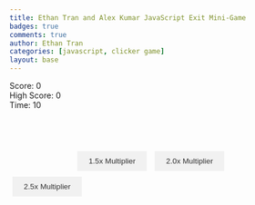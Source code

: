 ```yaml
---
title: Ethan Tran and Alex Kumar JavaScript Exit Mini-Game
badges: true
comments: true
author: Ethan Tran
categories: [javascript, clicker game]
layout: base
---
```


<html>
<style>
#clicker-button1 {
    width: 100px;
    height: 100px;
    border: black;
    outline: black;
    background: url('https://github.com/realethantran/fastpages_EthanT/assets/109186517/8bbff442-768e-4040-ab9e-232f1880f860') no-repeat;
    background-size: cover;
    cursor: pointer;
    transition: transform 0.3s;
}
#clicker-button1:hover {
    transform: scale(1.1); /* Increase the size on hover */
}
button {
    margin: 5px; /* Add some margin around the buttons */
    padding: 10px 20px; /* Add padding to the buttons */
    border: black;
    outline: black;
    background-color: #f1f1f1; /* Set a background color */
    color: #333; /* Set the text color */
    cursor: pointer;
    transition: background-color 0.3s;
}
</style>

<div id="score1">Score: 0</div>
<div id="highscore1">High Score: 0</div>
<div id="timer">Time: 10</div>
<button id="clicker-button1" onclick="incrementScore()"></button>
<button onclick="upgradeOne()">1.5x Multiplier</button>
<button onclick="upgradeTwo()">2.0x Multiplier</button>
<button onclick="upgradeThree()">2.5x Multiplier</button>

<script>
var score = 0;
var highScore = 0;
var growth = 1.0;  // The button's initial size (as a scaling factor)
var upgradeMultiplier = 1.0; // setting up the multiplier
var timer;

function incrementScore() {
    score += incrementNumber();
    document.getElementById('score1').innerText = "Score: " + score;

    // check if the current score is higher than the high score
    if (score > highScore) {
        highScore = score;
        document.getElementById('highscore1').innerText = "High Score: " + highScore;
    }

    // increase the button's size by 1% for each click, up to a maximum of 50% increase
    if (growth < 3) {
        growth += 0.01;
        document.getElementById('clicker-button1').style.transform = 'scale(' + growth + ')';
    }

    // restart the timer if it's not already running
    if (!timer) {
        var timeLeft = 10;
        timer = setInterval(function() {
            document.getElementById('timer').innerText = "Time: " + timeLeft;
            timeLeft--;

            if (timeLeft < 0) {
                clearInterval(timer);
                timer = null;
                resetScore();
            }
        }, 1000);
    }
}

function resetScore() {
    score = 0;
    document.getElementById('score1').innerText = "Score: " + score;
}

function incrementNumber() {
    return 1 * upgradeMultiplier; // the default increment is 1, this allows the upgrades to be applied
}

function upgradeOne() {
    upgradeMultiplier = 1.5;
}

function upgradeTwo() {
    upgradeMultiplier = 2.0;
}

function upgradeThree() {
    upgradeMultiplier = 2.5;
}
</script>
</html>